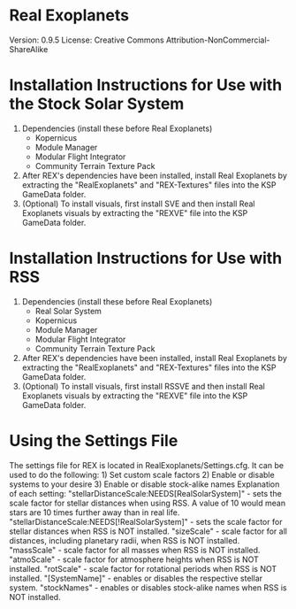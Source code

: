 # Real Exoplanets
 Version: 0.9.5
License: Creative Commons Attribution-NonCommercial-ShareAlike

# Installation Instructions for Use with the Stock Solar System
1) Dependencies (install these before Real Exoplanets)
	- Kopernicus
	- Module Manager
	- Modular Flight Integrator
	- Community Terrain Texture Pack	
2) After REX's dependencies have been installed, install Real Exoplanets by extracting the "RealExoplanets" and "REX-Textures" files into the KSP GameData folder.
3) (Optional) To install visuals, first install SVE and then install Real Exoplanets visuals by extracting the "REXVE" file into the KSP GameData folder.
	
# Installation Instructions for Use with RSS
1) Dependencies (install these before Real Exoplanets)
	- Real Solar System
	- Kopernicus
	- Module Manager
	- Modular Flight Integrator
	- Community Terrain Texture Pack	
2) After REX's dependencies have been installed, install Real Exoplanets by extracting the "RealExoplanets" and "REX-Textures" files into the KSP GameData folder.
3) (Optional) To install visuals, first install RSSVE and then install Real Exoplanets visuals by extracting the "REXVE" file into the KSP GameData folder.

# Using the Settings File
The settings file for REX is located in RealExoplanets/Settings.cfg. It can be used to do the following:
	1) Set custom scale factors
	2) Enable or disable systems to your desire
	3) Enable or disable stock-alike names
Explanation of each setting:
	"stellarDistanceScale:NEEDS[RealSolarSystem]" - sets the scale factor for stellar distances when using RSS. A value of 10 would mean stars are 10 times further away than in real life.
	"stellarDistanceScale:NEEDS[!RealSolarSystem]" - sets the scale factor for stellar distances when RSS is NOT installed.
	"sizeScale" - scale factor for all distances, including planetary radii, when RSS is NOT installed.
	"massScale" - scale factor for all masses when RSS is NOT installed.
	"atmoScale" - scale factor for atmosphere heights when RSS is NOT installed.
	"rotScale" - scale factor for rotational periods when RSS is NOT installed.
	"[SystemName]" - enables or disables the respective stellar system.
	"stockNames" - enables or disables stock-alike names when RSS is NOT installed.
